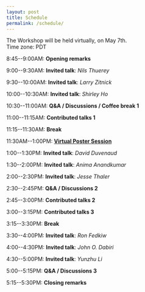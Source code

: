 ```yaml
---
layout: post
title: Schedule
permalink: /schedule/
---
```


The Workshop will be held virtually, on May 7th.<br>
Time zone: PDT

8:45--9:00AM: **Opening remarks**

9:00--9:30AM: **Invited talk**: *Nils Thuerey*

9:30--10:00AM: **Invited talk**: *Larry Zitnick*

10:00--10:30AM: **Invited talk**: *Shirley Ho*

10:30--11:00AM: **Q&A / Discussions / Coffee break 1**

11:00--11:15AM: **Contributed talks 1**

11:15--11:30AM: **Break**

11:30AM--1:00PM: [**Virtual Poster Session**](/papers)

1:00--1:30PM: **Invited talk**: *David Duvenaud*

1:30--2:00PM: **Invited talk**: *Anima Anandkumar*

2:00--2:30PM: **Invited talk**: *Jesse Thaler*

2:30--2:45PM: **Q&A / Discussions 2**

2:45--3:00PM: **Contributed talks 2**

3:00--3:15PM: **Contributed talks 3**

3:15--3:30PM: **Break**

3:30--4:00PM: **Invited talk**: *Ron Fedkiw* 

4:00--4:30PM: **Invited talk**: *John O. Dabiri* 

4:30--5:00PM: **Invited talk**: *Yunzhu Li* 

5:00--5:15PM: **Q&A / Discussions 3**

5:15--5:30PM: **Closing remarks**
